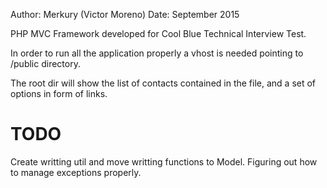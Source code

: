 Author: Merkury (Victor Moreno)
Date: September 2015

PHP MVC Framework developed for Cool Blue Technical Interview Test.

In order to run all the application properly a vhost is needed pointing to /public directory.

The root dir will show the list of contacts contained in the file, and a set of options in form of links.

TODO
====
Create writting util and move writting functions to Model.
Figuring out how to manage exceptions properly.
